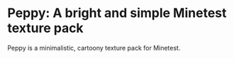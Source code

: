 # Peppy: A bright and simple Minetest texture pack

Peppy is a minimalistic, cartoony texture pack for Minetest.
